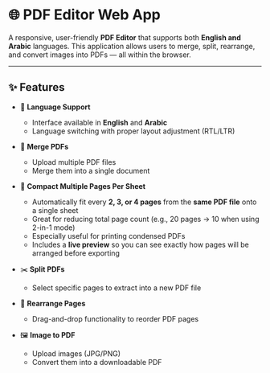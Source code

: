 # 🌐 PDF Editor Web App

A responsive, user-friendly **PDF Editor** that supports both **English and Arabic** languages. This application allows users to merge, split, rearrange, and convert images into PDFs — all within the browser.

---

## ✨ Features

- 🔁 **Language Support**
  - Interface available in **English** and **Arabic**
  - Language switching with proper layout adjustment (RTL/LTR)

- 📎 **Merge PDFs**
  - Upload multiple PDF files
  - Merge them into a single document
 
- 📄 **Compact Multiple Pages Per Sheet**
  - Automatically fit every **2, 3, or 4 pages** from the **same PDF file** onto a single sheet
  - Great for reducing total page count (e.g., 20 pages → 10 when using 2-in-1 mode)
  - Especially useful for printing condensed PDFs
  - Includes a **live preview** so you can see exactly how pages will be arranged before exporting

- ✂️ **Split PDFs**
  - Select specific pages to extract into a new PDF file

- 🔄 **Rearrange Pages**
  - Drag-and-drop functionality to reorder PDF pages

- 🖼️ **Image to PDF**
  - Upload images (JPG/PNG)
  - Convert them into a downloadable PDF
